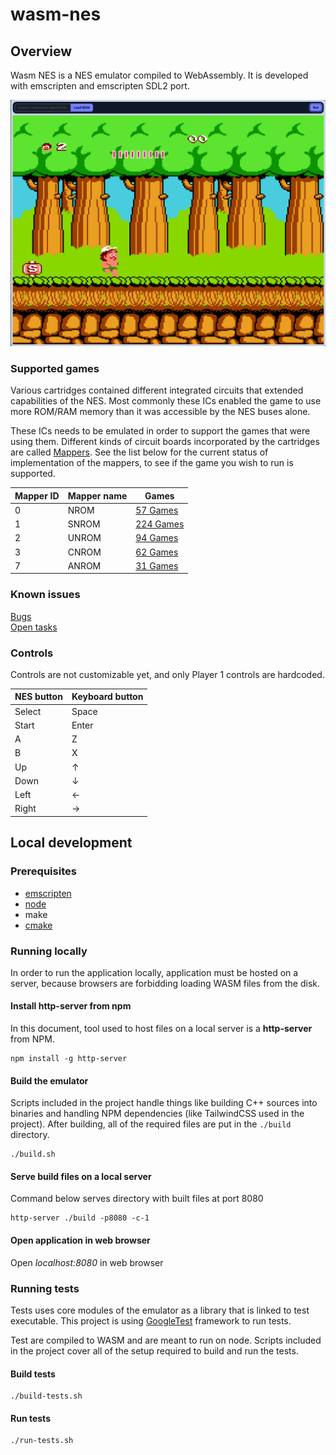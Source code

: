 # wasm-nes

## Overview

Wasm NES is a NES emulator compiled to WebAssembly. It is developed with emscripten and emscripten SDL2 port.

![Adventure Island](./images/island.png)

### Supported games

Various cartridges contained different integrated circuits that extended capabilities of the NES.
Most commonly these ICs enabled the game to use more ROM/RAM memory than it was accessible by the NES buses alone.

These ICs needs to be emulated in order to support the games that were using them. Different kinds of circuit boards incorporated by the cartridges are called [Mappers](https://www.nesdev.org/wiki/Mapper).
See the list below for the current status of implementation of the mappers, to see if the game you wish to run is supported.

| Mapper ID | Mapper name | Games                                                |
|-----------|-------------|------------------------------------------------------|
| 0         | NROM        | [57 Games](https://nescartdb.com/search/advanced?region_op=equal&region=USA&system_op=equal&system=NTSC&ines_op=equal&ines=0&page=1) |
| 1         | SNROM       | [224 Games](https://nescartdb.com/search/advanced?region_op=equal&region=USA&system_op=equal&system=NTSC&ines_op=equal&ines=1&page=1) |
| 2         | UNROM       | [94 Games](https://nescartdb.com/search/advanced?region_op=equal&region=USA&system_op=equal&system=NTSC&ines_op=equal&ines=2&page=1) |
| 3         | CNROM       | [62 Games](https://nescartdb.com/search/advanced?region_op=equal&region=USA&system_op=equal&system=NTSC&ines_op=equal&ines=3&page=1) |
| 7         | ANROM       | [31 Games](https://nescartdb.com/search/advanced?region_op=equal&region=USA&system_op=equal&system=NTSC&ines_op=equal&ines=7&page=1) |

### Known issues

[Bugs](https://github.com/irdcat/wasm-nes/issues?q=is%3Aissue+is%3Aopen+label%3Abug)<br>
[Open tasks](https://github.com/irdcat/wasm-nes/issues?q=is%3Aissue+is%3Aopen+label%3Aenhancement)

### Controls

Controls are not customizable yet, and only Player 1 controls are hardcoded.

| NES button | Keyboard button |
|------------|-----------------|
| Select     | Space           |
| Start      | Enter           |
| A          | Z               |
| B          | X               |
| Up         | ↑               |
| Down       | ↓               |
| Left       | ←               |
| Right      | →               |

## Local development

### Prerequisites

- [emscripten](https://emscripten.org/docs/getting_started/downloads.html)
- [node](https://nodejs.org/en/download)
- make
- [cmake](https://cmake.org/)

### Running locally

In order to run the application locally, application must be hosted on a server, because browsers are forbidding loading WASM files from the disk.

#### Install http-server from npm

In this document, tool used to host files on a local server is a **http-server** from NPM.

```
npm install -g http-server
```

#### Build the emulator

Scripts included in the project handle things like building C++ sources into binaries and handling NPM dependencies (like TailwindCSS used in the project). After building, all of the required files are put in the `./build` directory.

```
./build.sh
```

#### Serve build files on a local server

Command below serves directory with built files at port 8080

```
http-server ./build -p8080 -c-1
```

#### Open application in web browser

Open *localhost:8080* in web browser

### Running tests

Tests uses core modules of the emulator as a library that is linked to test executable. This project is using [GoogleTest](https://google.github.io/googletest/) framework to run tests.

Test are compiled to WASM and are meant to run on node. Scripts included in the project cover all of the setup required to build and run the tests.

#### Build tests

```
./build-tests.sh
```

#### Run tests

```
./run-tests.sh
```
